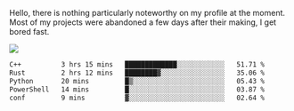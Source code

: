 Hello, there is nothing particularly noteworthy on my profile at the moment.
Most of my projects were abandoned a few days after their making, I get bored fast.

![](http://github-profile-summary-cards.vercel.app/api/cards/profile-details?username=devgksx&theme=github_dark)

<!--START_SECTION:waka-->

```txt
C++          3 hrs 15 mins   █████████████░░░░░░░░░░░░   51.71 %
Rust         2 hrs 12 mins   ████████▓░░░░░░░░░░░░░░░░   35.06 %
Python       20 mins         █▒░░░░░░░░░░░░░░░░░░░░░░░   05.43 %
PowerShell   14 mins         █░░░░░░░░░░░░░░░░░░░░░░░░   03.87 %
conf         9 mins          ▓░░░░░░░░░░░░░░░░░░░░░░░░   02.64 %
```

<!--END_SECTION:waka-->
